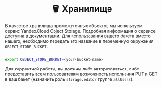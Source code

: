 <div align="center" class="centered">

# :bucket: Хранилище 

</div>

В качестве хранилища промежуточных объектов мы используем сервис Yandex.Cloud Object Storage. Подробная информация о сервисе доступна в [документации](https://cloud.yandex.ru/docs/storage/). Для использования вашего бакета вместо нашего, необходимо передать его название в переменную окружения `OBJECT_STORE_BUCKET`.

```bash

export OBJECT_STORE_BUCKET=<your-bucket-name>

```

Для корректной работы, вы должны либо авторизоваться, либо предоставить всем пользователям возможность исполнения PUT и GET в ваш бакет (назначить роль `storage.editor` группе `allUsers`).
